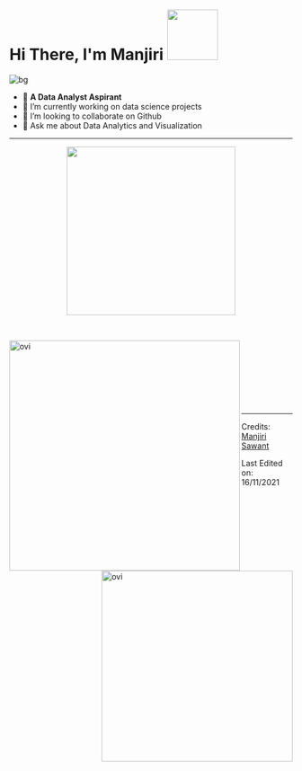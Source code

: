 
# Hi There, I'm Manjiri <img src= "https://i.pinimg.com/originals/d1/cc/b0/d1ccb027cb74358f8c5b5eff0d9c087d.gif" width="90px">

![bg](profile.jpg)

- :triangular_flag_on_post:	**A Data Analyst Aspirant** <br/>
- 🌱 I’m currently working on data science projects
- 👯 I’m looking to collaborate on Github
- 💬 Ask me about Data Analytics and Visualization





<hr>

<p align="center">
  <img src= "https://media.baamboozle.com/uploads/images/43331/1614762563_77278_gif-url.gif" height="300"/>
</p>
<br>
<p><img align="left" src="https://github-readme-stats.vercel.app/api?username=ManjiriSDS&hide=contribs,prs&count_private=True&show_icons=True&theme=radical" alt="ovi" width = "410" /></p>

<p>&nbsp;<img align="right" src="https://github-readme-stats.vercel.app/api/top-langs/?username=ManjiriSDS&layout=compact" alt="ovi" width = "340" /></p>
<br><br><br><br><br>

<hr>



Credits: [Manjiri Sawant](https://github.com/ManjiriSDS)

Last Edited on: 16/11/2021

